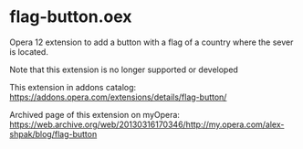 # flag-button.oex
Opera 12 extension to add a button with a flag of a country where the sever is located.

Note that this extension is no longer supported or developed

This extension in addons catalog: https://addons.opera.com/extensions/details/flag-button/

Archived page of this extension on myOpera: https://web.archive.org/web/20130316170346/http://my.opera.com/alex-shpak/blog/flag-button
